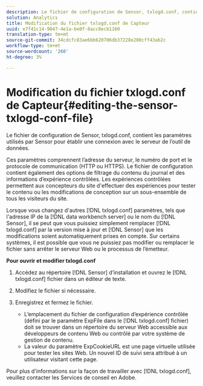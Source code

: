 ```yaml
---
description: Le fichier de configuration de Sensor, txlogd.conf, contient les paramètres utilisés par Sensor pour établir une connexion avec le serveur de l’outil de données.
solution: Analytics
title: Modification du fichier txlogd.conf de Capteur
uuid: e7f41c14-9047-4e1a-be0f-8acc8ecb1160
translation-type: tm+mt
source-git-commit: 34cdcfc83ae6bb620706db37228e200cff43ab2c
workflow-type: tm+mt
source-wordcount: '260'
ht-degree: 3%

---
```



# Modification du fichier txlogd.conf de Capteur{#editing-the-sensor-txlogd-conf-file}

Le fichier de configuration de Sensor, txlogd.conf, contient les paramètres utilisés par Sensor pour établir une connexion avec le serveur de l’outil de données.

Ces paramètres comprennent l’adresse du serveur, le numéro de port et le protocole de communication (HTTP ou HTTPS). Le fichier de configuration contient également des options de filtrage du contenu du journal et des informations d’expérience contrôlées. Les expériences contrôlées permettent aux concepteurs du site d&#39;effectuer des expériences pour tester le contenu ou les modifications de conception sur un sous-ensemble de tous les visiteurs du site.

Lorsque vous changez d&#39;autres [!DNL txlogd.conf] paramètres, tels que l&#39;adresse IP de la [!DNL data workbench server] ou le nom du [!DNL Sensor], il se peut que vous puissiez simplement remplacer [!DNL txlogd.conf] par la version mise à jour et [!DNL Sensor] que les modifications soient automatiquement prises en compte. Sur certains systèmes, il est possible que vous ne puissiez pas modifier ou remplacer le fichier sans arrêter le serveur Web ou le processus de l’émetteur.

**Pour ouvrir et modifier txlogd.conf**

1. Accédez au répertoire [!DNL Sensor] d’installation et ouvrez le [!DNL txlogd.conf] fichier dans un éditeur de texte.
1. Modifiez le fichier si nécessaire.
1. Enregistrez et fermez le fichier.

   * L’emplacement du fichier de configuration d’expérience contrôlée (défini par le paramètre ExpFile dans le [!DNL txlogd.conf] fichier) doit se trouver dans un répertoire du serveur Web accessible aux développeurs de contenu Web ou contrôlé par votre système de gestion de contenu.
   * La valeur du paramètre ExpCookieURL est une page virtuelle utilisée pour tester les sites Web. Un nouvel ID de suivi sera attribué à un utilisateur visitant cette page.

Pour plus d&#39;informations sur la façon de travailler avec [!DNL txlogd.conf], veuillez contacter les Services de conseil en Adobe.
